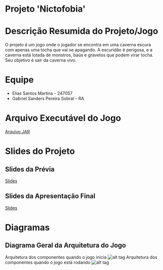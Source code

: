 # Projeto 'Nictofobia'

# Descrição Resumida do Projeto/Jogo

O projeto é um jogo onde o jogador se encontra em uma caverna escura com apenas uma tocha que vai se apagando. A escuridão é perigosa, e a caverna está lotada de monstros, baús e gravetos que podem virar tocha. Seu objetivo é sair da caverna vivo.

# Equipe
* Elias Santos Martins - 247057
* Gabriel Sanders Pereira Sobral - RA

# Arquivo Executável do Jogo

[Arquivo JAR](https://drive.google.com/file/d/1S9cACZ-sS0ul9WTPu7YXQKtS0VLTWt6X/view?usp=sharing)

# Slides do Projeto

## Slides da Prévia
[Slides](https://drive.google.com/file/d/14FVyU6uTYqqIJiO0VbpYSVwQkQQt--oc/view?usp=sharing)

## Slides da Apresentação Final
[Slides](https://docs.google.com/presentation/d/1APJYX9cu8l4tpm9bBZRFFNDrj554BkNwClB65h1eNm4/edit?usp=sharing)

# Diagramas

## Diagrama Geral da Arquitetura do Jogo
Arquitetura dos componentes quando o jogo inicia
![alt tag](https://i.imgur.com/eE0ZNH3.png)
Arquitetura dos componentes quando o jogo está rodando
![alt tag](https://i.imgur.com/HpDbqfX.png)
